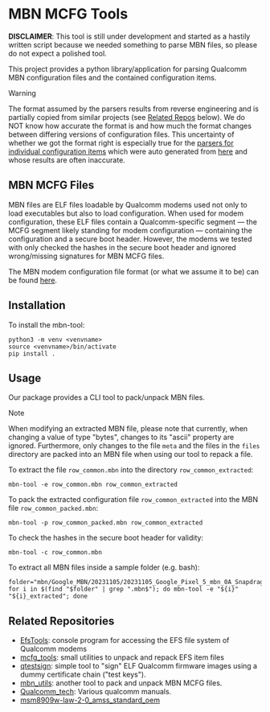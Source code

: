 # MBN MCFG Tools

**DISCLAIMER**: This tool is still under development and started as a hastily written script because
we needed something to parse MBN files, so please do not expect a polished tool.

This project provides a python library/application for parsing Qualcomm MBN configuration
files and the contained configuration items.

> [!WARNING]
> The format assumed by the parsers results from reverse engineering and is partially copied from
> similar projects (see [Related Repos](#related-repositories) below). We do NOT know how accurate
> the format is and how much the format changes between differing versions of configuration files.
> This uncertainty of whether we got the format right is especially true for the [parsers for
> individual configuration items](src/mbn_mcfg_tools/items_generated.py) which were auto generated
> from [here](https://github.com/JohnBel/EfsTools/tree/master/EfsTools/Items) and whose results are
> often inaccurate.

## MBN MCFG Files

MBN files are ELF files loadable by Qualcomm modems used not only to load executables but also to
load configuration. When used for modem configuration, these ELF files contain a Qualcomm-specific
segment — the MCFG segment likely standing for modem configuration — containing the configuration
and a secure boot header. However, the modems we tested with only checked the hashes in the secure
boot header and ignored wrong/missing signatures for MBN MCFG files.

The MBN modem configuration file format (or what we assume it to be) can be found [here](FORMAT.md).

## Installation

To install the mbn-tool:
```
python3 -m venv <venvname>
source <venvname>/bin/activate
pip install .
```

## Usage

Our package provides a CLI tool to pack/unpack MBN files.

> [!NOTE]
> When modifying an extracted MBN file, please note that currently, when changing a value of type
> "bytes", changes to its "ascii" property are ignored. Furthermore, only changes to the file `meta`
> and the files in the `files` directory are packed into an MBN file when using our tool to repack a
> file.

To extract the file `row_common.mbn` into the directory `row_common_extracted`:
```shell
mbn-tool -e row_common.mbn row_common_extracted
```

To pack the extracted configuration file `row_common_extracted` into the MBN file
`row_common_packed.mbn`:
```shell
mbn-tool -p row_common_packed.mbn row_common_extracted
```

To check the hashes in the secure boot header for validity:
```shell
mbn-tool -c row_common.mbn
```

To extract all MBN files inside a sample folder (e.g. bash):
```
folder="mbn/Google_MBN/20231105/20231105_Google_Pixel_5_mbn_0A_Snapdragon_765G_5G_SM7250/mcfg_sw"; for i in $(find "$folder" | grep ".mbn$"); do mbn-tool -e "${i}" "${i}_extracted"; done
```

## Related Repositories

* [EfsTools](https://github.com/JohnBel/EfsTools): console program for accessing the EFS file system
  of Qualcomm modems
* [mcfg\_tools](https://github.com/Biktorgj/mcfg_tools): small utilities to unpack and repack EFS
  item files
* [qtestsign](https://github.com/msm8916-mainline/qtestsign): simple tool to "sign" ELF Qualcomm
  firmware images using a dummy certificate chain ("test keys").
* [mbn\_utils](https://github.com/fenrir-naru/mbn_utils): another tool to pack and unpack MBN MCFG
  files.
* [Qualcomm\_tech](https://github.com/Bigcountry907/Qualcomm_tech/tree/0ce596c9bb20a373e616bcb67d2edfb8084cf6d7):
  Various qualcomm manuals.
* [msm8909w-law-2-0\_amss\_standard\_oem](https://github.com/ele7enxxh/msm8909w-law-2-0_amss_standard_oem)

